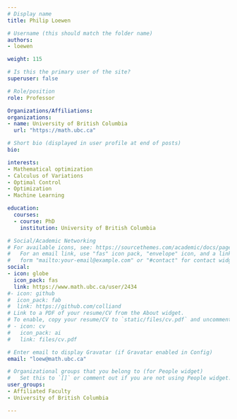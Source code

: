 ```yaml
---
# Display name
title: Philip Loewen

# Username (this should match the folder name)
authors:
- loewen

weight: 115

# Is this the primary user of the site?
superuser: false

# Role/position
role: Professor

Organizations/Affiliations:
organizations:
- name: University of British Columbia
  url: "https://math.ubc.ca"

# Short bio (displayed in user profile at end of posts)
bio:

interests:
- Mathematical optimization
- Calculus of Variations
- Optimal Control
- Optimization
- Machine Learning

education:
  courses:
  - course: PhD
    institution: University of British Columbia

# Social/Academic Networking
# For available icons, see: https://sourcethemes.com/academic/docs/page-builder/#icons
#   For an email link, use "fas" icon pack, "envelope" icon, and a link in the
#   form "mailto:your-email@example.com" or "#contact" for contact widget.
social:
- icon: globe
  icon_pack: fas
  link: https://www.math.ubc.ca/user/2434
#- icon: github
#  icon_pack: fab
#  link: https://github.com/colliand
# Link to a PDF of your resume/CV from the About widget.
# To enable, copy your resume/CV to `static/files/cv.pdf` and uncomment the lines below.
# - icon: cv
#   icon_pack: ai
#   link: files/cv.pdf

# Enter email to display Gravatar (if Gravatar enabled in Config)
email: "loew@math.ubc.ca"

# Organizational groups that you belong to (for People widget)
#   Set this to `[]` or comment out if you are not using People widget.
user_groups:
- Affiliated Faculty
- University of British Columbia

---
```

